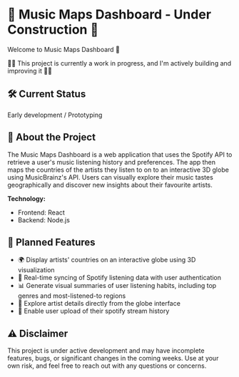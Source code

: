 # :construction: Music Maps Dashboard - Under Construction :construction:

Welcome to Music Maps Dashboard :musical_note:

:construction_worker_man: This project is currently a work in progress, and I'm actively building and improving it :construction_worker_woman:

## :hammer_and_wrench: Current Status

Early development / Prototyping

## :open_book: About the Project

The Music Maps Dashboard is a web application that uses the Spotify API to retrieve a user's music listening history and preferences. The app then maps the countries of the artists they listen to on to an interactive 3D globe using MusicBrainz's API. Users can visually explore their music tastes geographically and discover new insights about their favourite artists.

**Technology:**

- Frontend: React
- Backend: Node.js

## :rocket: Planned Features

- :earth_africa: Display artists' countries on an interactive globe using 3D visualization
- :repeat: Real-time syncing of Spotify listening data with user authentication
- :bar_chart: Generate visual summaries of user listening habits, including top genres and most-listened-to regions
- :telescope: Explore artist details directly from the globe interface
- :file_folder: Enable user upload of their spotify stream history

## :warning: Disclaimer

This project is under active development and may have incomplete features, bugs, or significant changes in the coming weeks. Use at your own risk, and feel free to reach out with any questions or concerns.
